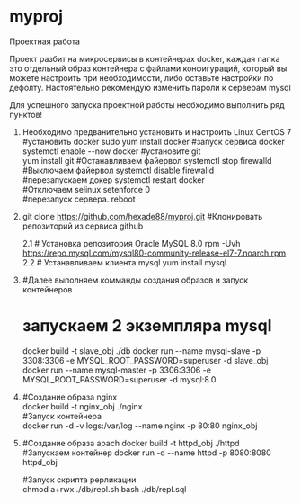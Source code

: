 # myproj
Проектная работа

Проект разбит на микросервисы в контейнерах docker, каждая папка это отдельный образ контейнера
с файлами конфигураций, который вы можете настроить при необходимости, либо оставьте настройки по дефолту.
Настоятельно рекомендую изменить пароли к серверам mysql

Для успешного запуска проектной работы необходимо выполнить ряд пунктов!

1.  Необходимо предванительно установить и настроить Linux CentOS 7
     #установить docker
          sudo yum install docker
     #запуск сервиса docker
          systemctl enable --now docker
     #установите git   
          yum install git
     #Останавливаем файервол
          systemctl stop firewalld   
     #Выключаем файервол
          systemctl disable firewalld  
     #перезапускаем докер
          systemctl restart docker  
     #Отключаем selinux
          setenforce 0   
     #перезапуск сервера.
          reboot                          

2.  git clone https://github.com/hexade88/myproj.git  #Клонировать репозиторий из сервиса github
     
     2.1 # Установка репозитория Oracle MySQL 8.0
          rpm -Uvh https://repo.mysql.com/mysql80-community-release-el7-7.noarch.rpm
     2.2 # Устанавливаем клиента mysql
          yum install mysql

3.   #Далее выполняем комманды создания образов и запуск контейнеров   
     # запускаем 2 экземпляра mysql
     docker build -t slave_obj ./db
     docker run --name mysql-slave -p 3308:3306 -e MYSQL_ROOT_PASSWORD=superuser -d slave_obj
     docker run --name mysql-master -p 3306:3306 -e MYSQL_ROOT_PASSWORD=superuser -d mysql:8.0

4.   #Создание образа nginx   
          docker build -t nginx_obj ./nginx    
     #Запуск контейнера                                        
          docker run -d -v logs:/var/log --name nginx -p 80:80 nginx_obj               

5.   #Создание образа apach
          docker build -t httpd_obj ./httpd                                     
     #Запускаем контейнер
          docker run -d --name httpd -p 8080:8080 httpd_obj        

     #Запуск скрипта рерликации             
     chmod a+rwx ./db/repl.sh
     bash ./db/repl.sql